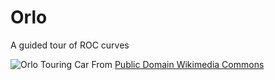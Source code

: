 # Orlo
A guided tour of ROC curves

![Orlo Touring Car](https://github.com/rebeccabilbro/orlo/figures/orlo_touring_car.jpg)
From [Public Domain Wikimedia Commons](https://upload.wikimedia.org/wikipedia/commons/9/9c/Orlo_Touring_Car.jpg)
